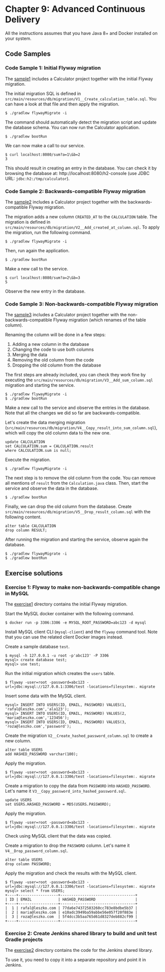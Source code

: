 # Chapter 9: Advanced Continuous Delivery

All the instructions assumes that you have Java 8+ and Docker installed on your system.

## Code Samples

### Code Sample 1: Initial Flyway migration

The [sample1](sample1) includes a Calculator project together with the initial Flyway migration.

The initial migration SQL is defined in `src/main/resources/db/migration/V1__Create_calculation_table.sql`. You can have a look at that file and then apply the migration.

	$ ./gradlew flywayMigrate -i

The command should automatically detect the migration script and update the database schema. You can now run the Calculator application.

	$ ./gradlew bootRun

We can now make a call to our service.

	$ curl localhost:8080/sum?a=1\&b=2
	3

This should result in creating an entry in the database. You can check it by browsing the database at: http://localhost:8080/h2-console (use JDBC URL: `jdbc:h2:/tmp/calculator`).

### Code Sample 2: Backwards-compatible Flyway migration

The [sample2](sample2) includes a Calculator project together with the backwards-compatible Flyway migration.

The migration adds a new column `CREATED_AT` to the `CALCULATION` table. The migration is defined in `src/main/resources/db/migration/V2__Add_created_at_column.sql`. To apply the migration, run the following command.

	$ ./gradlew flywayMigrate -i

Then, run again the application.

	$ ./gradlew bootRun

Make a new call to the service.

	$ curl localhost:8080/sum?a=2\&b=3
	5

Observe the new entry in the database.

### Code Sample 3: Non-backwards-compatible Flyway migration

The [sample3](sample3) includes a Calculator project together with the non-backwards-compatible Flyway migration (which renames of the table column).

Renaming the column will be done in a few steps:
 1. Adding a new column in the database
 2. Changing the code to use both columns
 3. Merging the data
 4. Removing the old column from the code
 5. Dropping the old column from the database

The first steps are already included, you can check they work fine by executing the `src/main/resources/db/migration/V3__Add_sum_column.sql` migration and starting the service.

	$ ./gradlew flywayMigrate -i
	$ ./gradlew bootRun

Make a new call to the service and observe the entries in the database. Note that all the changes we did so far are backwards-compatible.

Let's create the data merging migration (`src/main/resources/db/migration/V4__Copy_result_into_sum_column.sql`), which will copy the old column data to the new one.

	update CALCULATION
	set CALCULATION.sum = CALCULATION.result
	where CALCULATION.sum is null;

Execute the migration.

	$ ./gradlew flywayMigrate -i

The next step is to remove the old column from the code. You can remove all mentions of `result` from the `Calculation.java` class. Then, start the service and observe the data in the database.

	$ ./gradlew bootRun

Finally, we can drop the old column from the database. Create `src/main/resources/db/migration/V5__Drop_result_column.sql` with the following content.

	alter table CALCULATION
	drop column RESULT;

After running the migration and starting the service, observe again the database.

	$ ./gradlew flywayMigrate -i
	$ ./gradlew bootRun

## Exercise solutions

### Exercise 1: Flyway to make non-backwards-compatible change in MySQL

The [exercise1](exercise1) directory contains the initial Flyway migration.

Start the MySQL docker container with the following command.

	$ docker run -p 3306:3306 -e MYSQL_ROOT_PASSWORD=abc123 -d mysql

Install MySQL client CLI (`mysql-client`) and the `flyway` command tool. Note that you can use the related client Docker images instead.

Create a sample database `test`.

	$ mysql -h 127.0.0.1 -u root -p'abc123' -P 3306
	mysql> create database test;
	mysql> use test;

Run the initial migration which creates the `users` table.

	$ flyway -user=root -password=abc123 -url=jdbc:mysql://127.0.0.1:3306/test -locations=filesystem:. migrate

Insert some data with the MySQL client.

	mysql> INSERT INTO USERS(ID, EMAIL, PASSWORD) VALUES(1, 'rafal@leszko.com','ala123');
	mysql> INSERT INTO USERS(ID, EMAIL, PASSWORD) VALUES(2, 'maria@leszko.com','123456');
	mysql> INSERT INTO USERS(ID, EMAIL, PASSWORD) VALUES(3, 'roza@leszko.com','password');

Create the migration `V2__Create_hashed_password_column.sql` to create a new column.

	alter table USERS
	add HASHED_PASSWORD varchar(100);

Apply the migration.

	$ flyway -user=root -password=abc123 -url=jdbc:mysql://127.0.0.1:3306/test -locations=filesystem:. migrate

Create a migration to copy the data from `PASSWORD` into `HASHED_PASSWORD`. Let's name it `V3__Copy_password_into_hashed_password.sql`.

	update USERS
	set USERS.HASHED_PASSWORD = MD5(USERS.PASSWORD);

Apply the migration.

	$ flyway -user=root -password=abc123 -url=jdbc:mysql://127.0.0.1:3306/test -locations=filesystem:. migrate

Check using MySQL client that the data was copied.

Create a migration to drop the `PASSWORD` column. Let's name it `V4__Drop_password_column.sql`.

	alter table USERS
	drop column PASSWORD;

Apply the migration and check the results with the MySQL client.

	$ flyway -user=root -password=abc123 -url=jdbc:mysql://127.0.0.1:3306/test -locations=filesystem:. migrate
	mysql> select * from USERS;
	+----+------------------+----------------------------------+
	| ID | EMAIL            | HASHED_PASSWORD                  |
	+----+------------------+----------------------------------+
	|  1 | rafal@leszko.com | 77da6e74372583260cc783e8bdbe5b37 |
	|  2 | maria@leszko.com | e10adc3949ba59abbe56e057f20f883e |
	|  3 | roza@leszko.com  | 5f4dcc3b5aa765d61d8327deb882cf99 |
	+----+------------------+----------------------------------+

### Exercise 2: Create Jenkins shared library to build and unit test Gradle projects

The [exercise2](exercise2) directory contains the code for the Jenkins shared library.

To use it, you need to copy it into a separate repository and point it in Jenkins.